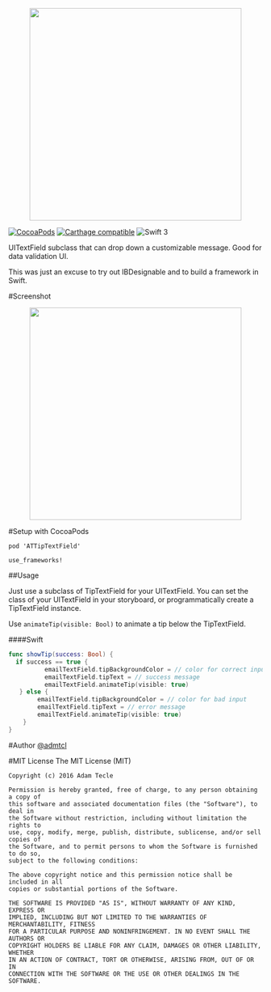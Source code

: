 <p align="center">
  <img width="420" src="assets/logo.png"/>
</p>

[![CocoaPods](https://img.shields.io/cocoapods/v/ATTipTextField.svg)](http://www.cocoapods.org/?q=attiptextfield)
[![Carthage compatible](https://img.shields.io/badge/Carthage-compatible-4BC51D.svg?style=flat)](https://github.com/Carthage/Carthage)
![Swift 3](https://img.shields.io/badge/swift-3-orange.svg)

UITextField subclass that can drop down a customizable message. Good for data validation UI.

This was just an excuse to try out IBDesignable and to build a framework in Swift.

#Screenshot
<p align="center">
  <img width="420" src="assets/screenshot.gif"/>
</p>

#Setup with CocoaPods

```
pod 'ATTipTextField'

use_frameworks!
```

##Usage

Just use a subclass of TipTextField for your UITextField. You can set the class of your UITextField in your storyboard, or programmatically create a TipTextField instance.

Use `animateTip(visible: Bool)` to animate a tip below the TipTextField.

####Swift
```swift
func showTip(success: Bool) {
  if success == true {
          emailTextField.tipBackgroundColor = // color for correct input
          emailTextField.tipText = // success message
          emailTextField.animateTip(visible: true)
   } else {
        emailTextField.tipBackgroundColor = // color for bad input
        emailTextField.tipText = // error message
        emailTextField.animateTip(visible: true)
    }
}

```

#Author
[@admtcl](https://twitter.com/admtcl)

#MIT License
    The MIT License (MIT)

    Copyright (c) 2016 Adam Tecle

    Permission is hereby granted, free of charge, to any person obtaining a copy of
    this software and associated documentation files (the "Software"), to deal in
    the Software without restriction, including without limitation the rights to
    use, copy, modify, merge, publish, distribute, sublicense, and/or sell copies of
    the Software, and to permit persons to whom the Software is furnished to do so,
    subject to the following conditions:

    The above copyright notice and this permission notice shall be included in all
    copies or substantial portions of the Software.

    THE SOFTWARE IS PROVIDED "AS IS", WITHOUT WARRANTY OF ANY KIND, EXPRESS OR
    IMPLIED, INCLUDING BUT NOT LIMITED TO THE WARRANTIES OF MERCHANTABILITY, FITNESS
    FOR A PARTICULAR PURPOSE AND NONINFRINGEMENT. IN NO EVENT SHALL THE AUTHORS OR
    COPYRIGHT HOLDERS BE LIABLE FOR ANY CLAIM, DAMAGES OR OTHER LIABILITY, WHETHER
    IN AN ACTION OF CONTRACT, TORT OR OTHERWISE, ARISING FROM, OUT OF OR IN
    CONNECTION WITH THE SOFTWARE OR THE USE OR OTHER DEALINGS IN THE SOFTWARE.
